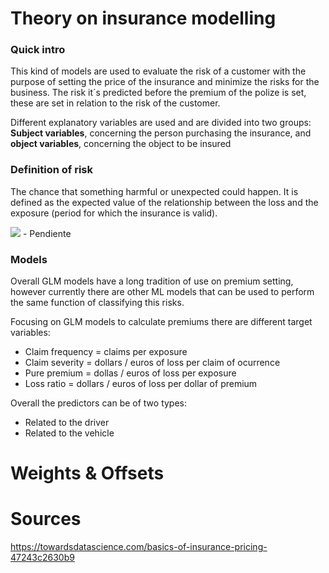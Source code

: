 # Theory on insurance modelling

### Quick intro
This kind of models are used to evaluate the risk of a customer with the purpose of setting the price of the insurance and minimize the risks for the business. The risk it´s predicted before the premium of the polize is set, these are set in relation to the risk of the customer. 

Different explanatory variables are used and are divided into two groups: **Subject variables**, concerning the person purchasing the insurance, and **object variables**, concerning the object to be insured

### Definition of risk
The chance that something harmful or unexpected could happen. It is defined as the expected value of the relationship between the loss and the exposure (period for which the insurance is valid). 

<img src="https://render.githubusercontent.com/render/math?math=\tau = \EX(\frac{L,e})"> - Pendiente

### Models 
Overall GLM models have a long tradition of use on premium setting, however currently there are other ML models that can be used to perform the same function of classifying this risks. 

Focusing on GLM models to calculate premiums there are different target variables: 
- Claim frequency = claims per exposure
- Claim severity = dollars / euros of loss per claim of ocurrence
- Pure premium = dollas / euros of loss per exposure
- Loss ratio = dollars / euros of loss per dollar of premium 

Overall the predictors can be of two types:
- Related to the driver
- Related to the vehicle

# Weights & Offsets 

# Sources 
https://towardsdatascience.com/basics-of-insurance-pricing-47243c2630b9

